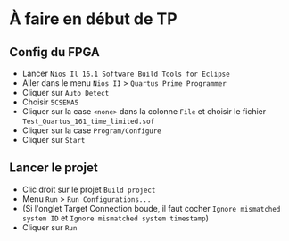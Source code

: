 # À faire en début de TP

## Config du FPGA

- Lancer `Nios Il 16.1 Software Build Tools for Eclipse`
- Aller dans le menu `Nios II` > `Quartus Prime Programmer`
- Cliquer sur `Auto Detect`
- Choisir `5CSEMA5`
- Cliquer sur la case `<none>` dans la colonne `File` et choisir le fichier `Test_Quartus_161_time_limited.sof`
- Cliquer sur la case `Program/Configure`
- Cliquer sur `Start`

## Lancer le projet

- Clic droit sur le projet `Build project`
- Menu `Run` > `Run Configurations...`
- (Si l'onglet Target Connection boude, il faut cocher `Ignore mismatched system ID` et `Ignore mismatched system timestamp`)
- Cliquer sur `Run`